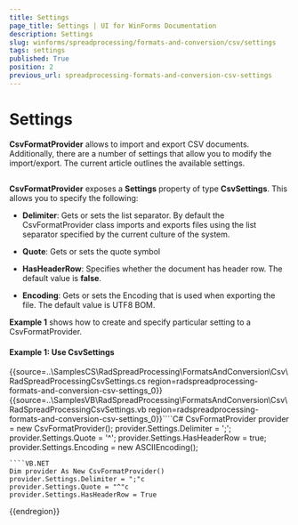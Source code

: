 ```yaml
---
title: Settings
page_title: Settings | UI for WinForms Documentation
description: Settings
slug: winforms/spreadprocessing/formats-and-conversion/csv/settings
tags: settings
published: True
position: 2
previous_url: spreadprocessing-formats-and-conversion-csv-settings
---
```


# Settings



__CsvFormatProvider__ allows to import and export CSV documents. Additionally, there are a number of settings that allow you to modify the import/export. The current article outlines the available settings.

## 

__CsvFormatProvider__ exposes a __Settings__ property of type __CsvSettings__. This allows you to specify the following:
				

* __Delimiter__: Gets or sets the list separator. By default the CsvFormatProvider class imports and exports files using the list separator specified by the current culture of the system.
						

* __Quote__: Gets or sets the quote symbol
						

* __HasHeaderRow__: Specifies whether the document has header row. The default value is __false__.
						

* __Encoding__: Gets or sets the Encoding that is used when exporting the file. The default value is UTF8 BOM.
						

__Example 1__ shows how to create and specify particular setting to a CsvFormatProvider.


#### Example 1: Use CsvSettings

	
{{source=..\SamplesCS\RadSpreadProcessing\FormatsAndConversion\Csv\RadSpreadProcessingCsvSettings.cs region=radspreadprocessing-formats-and-conversion-csv-settings_0}} 
{{source=..\SamplesVB\RadSpreadProcessing\FormatsAndConversion\Csv\RadSpreadProcessingCsvSettings.vb region=radspreadprocessing-formats-and-conversion-csv-settings_0}}````C#
CsvFormatProvider provider = new CsvFormatProvider();
provider.Settings.Delimiter = ';';
provider.Settings.Quote = '^';
provider.Settings.HasHeaderRow = true;
provider.Settings.Encoding = new ASCIIEncoding();

````
````VB.NET
Dim provider As New CsvFormatProvider()
provider.Settings.Delimiter = ";"c
provider.Settings.Quote = "^"c
provider.Settings.HasHeaderRow = True

```` 


{{endregion}} 